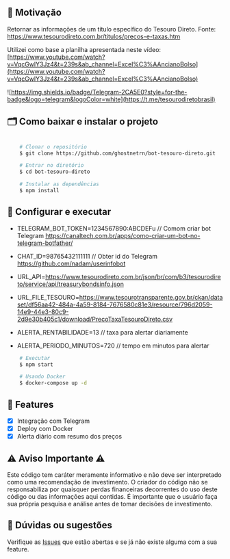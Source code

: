 ## 🚀 **Motivação**

Retornar as informações de um título específico do Tesouro Direto.
Fonte: https://www.tesourodireto.com.br/titulos/precos-e-taxas.htm

Utilizei como base a planilha apresentada neste vídeo: [https://www.youtube.com/watch?v=VqcGwlY3Jz4&t=239s&ab_channel=Excel%C3%AAncianoBolso](https://www.youtube.com/watch?v=VqcGwlY3Jz4&t=239s&ab_channel=Excel%C3%AAncianoBolso)

![https://img.shields.io/badge/Telegram-2CA5E0?style=for-the-badge&logo=telegram&logoColor=white](https://t.me/tesourodiretobrasil)

## 🗂 Como baixar e instalar o projeto

```bash

    # Clonar o repositório
    $ git clone https://github.com/ghostnetrn/bot-tesouro-direto.git

    # Entrar no diretório
    $ cd bot-tesouro-direto

    # Instalar as dependências
    $ npm install
```

## 💾 Configurar e executar
 
- TELEGRAM_BOT_TOKEN=1234567890:ABCDEFu // Comom criar bot Telegram https://canaltech.com.br/apps/como-criar-um-bot-no-telegram-botfather/
    
- CHAT_ID=98765432111111 // Obter id do Telegram https://github.com/nadam/userinfobot
    
- URL_API=https://www.tesourodireto.com.br/json/br/com/b3/tesourodireto/service/api/treasurybondsinfo.json
    
- URL_FILE_TESOURO=https://www.tesourotransparente.gov.br/ckan/dataset/df56aa42-484a-4a59-8184-7676580c81e3/resource/796d2059-14e9-44e3-80c9-2d9e30b405c1/download/PrecoTaxaTesouroDireto.csv
    
- ALERTA_RENTABILIDADE=13 // taxa para alertar diariamente
    
- ALERTA_PERIODO_MINUTOS=720 // tempo em minutos para alertar

```bash
    # Executar
    $ npm start

    # Usando Docker
    $ docker-compose up -d
```

## 🌟 Features

- [x] Integração com Telegram
- [x] Deploy com Docker
- [x] Alerta diário com resumo dos preços

## ⚠️ Aviso Importante ⚠️

Este código tem caráter meramente informativo e não deve ser interpretado como uma recomendação de investimento. O criador do código não se responsabiliza por quaisquer perdas financeiras decorrentes do uso deste código ou das informações aqui contidas. É importante que o usuário faça sua própria pesquisa e análise antes de tomar decisões de investimento.

## 💜 Dúvidas ou sugestões

Verifique as [Issues](https://github.com/ghostnetrn/bot-tesouro-direto/issues) que estão abertas e se já não existe alguma com a sua feature.
